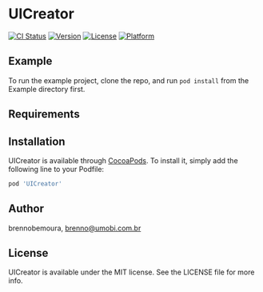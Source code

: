 # UICreator

[![CI Status](https://img.shields.io/travis/brennobemoura/UICreator.svg?style=flat)](https://travis-ci.org/brennobemoura/UICreator)
[![Version](https://img.shields.io/cocoapods/v/UICreator.svg?style=flat)](https://cocoapods.org/pods/UICreator)
[![License](https://img.shields.io/cocoapods/l/UICreator.svg?style=flat)](https://cocoapods.org/pods/UICreator)
[![Platform](https://img.shields.io/cocoapods/p/UICreator.svg?style=flat)](https://cocoapods.org/pods/UICreator)

## Example

To run the example project, clone the repo, and run `pod install` from the Example directory first.

## Requirements

## Installation

UICreator is available through [CocoaPods](https://cocoapods.org). To install
it, simply add the following line to your Podfile:

```ruby
pod 'UICreator'
```

## Author

brennobemoura, brenno@umobi.com.br

## License

UICreator is available under the MIT license. See the LICENSE file for more info.
